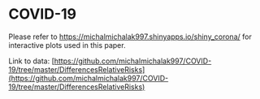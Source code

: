 # COVID-19

Please refer to https://michalmichalak997.shinyapps.io/shiny_corona/ for interactive plots used in this paper. 

Link to data:  [https://github.com/michalmichalak997/COVID-19/tree/master/DifferencesRelativeRisks](https://github.com/michalmichalak997/COVID-19/tree/master/DifferencesRelativeRisks)
